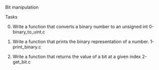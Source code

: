 Bit manipulation

Tasks

0. Write a function that converts a binary number to an unsigned int
0-binary_to_uint.c

1. Write a function that prints the binary representation of a number.
1-print_binary.c

2. Write a function that returns the value of a bit at a given index
2-get_bit.c
